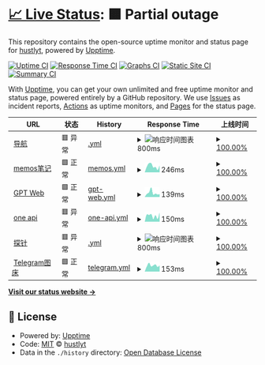 # [📈 Live Status](https://status.yjr.me): <!--live status--> **🟧 Partial outage**

This repository contains the open-source uptime monitor and status page for [hustlyt](https://status.yjr.me), powered by [Upptime](https://github.com/upptime/upptime).

[![Uptime CI](https://github.com/hustlyt/upptime/workflows/Uptime%20CI/badge.svg)](https://github.com/hustlyt/upptime/actions?query=workflow%3A%22Uptime+CI%22)
[![Response Time CI](https://github.com/hustlyt/upptime/workflows/Response%20Time%20CI/badge.svg)](https://github.com/hustlyt/upptime/actions?query=workflow%3A%22Response+Time+CI%22)
[![Graphs CI](https://github.com/hustlyt/upptime/workflows/Graphs%20CI/badge.svg)](https://github.com/hustlyt/upptime/actions?query=workflow%3A%22Graphs+CI%22)
[![Static Site CI](https://github.com/hustlyt/upptime/workflows/Static%20Site%20CI/badge.svg)](https://github.com/hustlyt/upptime/actions?query=workflow%3A%22Static+Site+CI%22)
[![Summary CI](https://github.com/hustlyt/upptime/workflows/Summary%20CI/badge.svg)](https://github.com/hustlyt/upptime/actions?query=workflow%3A%22Summary+CI%22)

With [Upptime](https://upptime.js.org), you can get your own unlimited and free uptime monitor and status page, powered entirely by a GitHub repository. We use [Issues](https://github.com/hustlyt/upptime/issues) as incident reports, [Actions](https://github.com/hustlyt/upptime/actions) as uptime monitors, and [Pages](https://status.yjr.me) for the status page.

<!--start: status pages-->
<!-- This summary is generated by Upptime (https://github.com/upptime/upptime) -->
<!-- Do not edit this manually, your changes will be overwritten -->
<!-- prettier-ignore -->
| URL | 状态 | History | Response Time | 上线时间 |
| --- | ------ | ------- | ------------- | ------ |
| <img alt="" src="https://icons.duckduckgo.com/ip3/nav.yjr.me.ico" height="13"> [导航](https://nav.yjr.me) | 🟥 异常 | [.yml](https://github.com/hustlyt/upptime/commits/HEAD/history/.yml) | <details><summary><img alt="响应时间图表" src="./graphs//response-time-week.png" height="20"> 800ms</summary><br><a href="https://status.yjr.me/history/"><img alt="Response time 1040" src="https://img.shields.io/endpoint?url=https%3A%2F%2Fraw.githubusercontent.com%2Fhustlyt%2Fupptime%2FHEAD%2Fapi%2F%2Fresponse-time.json"></a><br><a href="https://status.yjr.me/history/"><img alt="24-hour response time 805" src="https://img.shields.io/endpoint?url=https%3A%2F%2Fraw.githubusercontent.com%2Fhustlyt%2Fupptime%2FHEAD%2Fapi%2F%2Fresponse-time-day.json"></a><br><a href="https://status.yjr.me/history/"><img alt="7-day response time 800" src="https://img.shields.io/endpoint?url=https%3A%2F%2Fraw.githubusercontent.com%2Fhustlyt%2Fupptime%2FHEAD%2Fapi%2F%2Fresponse-time-week.json"></a><br><a href="https://status.yjr.me/history/"><img alt="30-day response time 1072" src="https://img.shields.io/endpoint?url=https%3A%2F%2Fraw.githubusercontent.com%2Fhustlyt%2Fupptime%2FHEAD%2Fapi%2F%2Fresponse-time-month.json"></a><br><a href="https://status.yjr.me/history/"><img alt="1-year response time 1040" src="https://img.shields.io/endpoint?url=https%3A%2F%2Fraw.githubusercontent.com%2Fhustlyt%2Fupptime%2FHEAD%2Fapi%2F%2Fresponse-time-year.json"></a></details> | <details><summary><a href="https://status.yjr.me/history/">100.00%</a></summary><a href="https://status.yjr.me/history/"><img alt="上线时间 34.71%" src="https://img.shields.io/endpoint?url=https%3A%2F%2Fraw.githubusercontent.com%2Fhustlyt%2Fupptime%2FHEAD%2Fapi%2F%2Fuptime.json"></a><br><a href="https://status.yjr.me/history/"><img alt="24-hour uptime 100.00%" src="https://img.shields.io/endpoint?url=https%3A%2F%2Fraw.githubusercontent.com%2Fhustlyt%2Fupptime%2FHEAD%2Fapi%2F%2Fuptime-day.json"></a><br><a href="https://status.yjr.me/history/"><img alt="7-day uptime 100.00%" src="https://img.shields.io/endpoint?url=https%3A%2F%2Fraw.githubusercontent.com%2Fhustlyt%2Fupptime%2FHEAD%2Fapi%2F%2Fuptime-week.json"></a><br><a href="https://status.yjr.me/history/"><img alt="30-day uptime 99.84%" src="https://img.shields.io/endpoint?url=https%3A%2F%2Fraw.githubusercontent.com%2Fhustlyt%2Fupptime%2FHEAD%2Fapi%2F%2Fuptime-month.json"></a><br><a href="https://status.yjr.me/history/"><img alt="1-year uptime 34.71%" src="https://img.shields.io/endpoint?url=https%3A%2F%2Fraw.githubusercontent.com%2Fhustlyt%2Fupptime%2FHEAD%2Fapi%2F%2Fuptime-year.json"></a></details>
| <img alt="" src="https://icons.duckduckgo.com/ip3/memos.yjr.me.ico" height="13"> [memos笔记](https://memos.yjr.me) | 🟩 正常 | [memos.yml](https://github.com/hustlyt/upptime/commits/HEAD/history/memos.yml) | <details><summary><img alt="响应时间图表" src="./graphs/memos/response-time-week.png" height="20"> 246ms</summary><br><a href="https://status.yjr.me/history/memos"><img alt="Response time 252" src="https://img.shields.io/endpoint?url=https%3A%2F%2Fraw.githubusercontent.com%2Fhustlyt%2Fupptime%2FHEAD%2Fapi%2Fmemos%2Fresponse-time.json"></a><br><a href="https://status.yjr.me/history/memos"><img alt="24-hour response time 265" src="https://img.shields.io/endpoint?url=https%3A%2F%2Fraw.githubusercontent.com%2Fhustlyt%2Fupptime%2FHEAD%2Fapi%2Fmemos%2Fresponse-time-day.json"></a><br><a href="https://status.yjr.me/history/memos"><img alt="7-day response time 246" src="https://img.shields.io/endpoint?url=https%3A%2F%2Fraw.githubusercontent.com%2Fhustlyt%2Fupptime%2FHEAD%2Fapi%2Fmemos%2Fresponse-time-week.json"></a><br><a href="https://status.yjr.me/history/memos"><img alt="30-day response time 225" src="https://img.shields.io/endpoint?url=https%3A%2F%2Fraw.githubusercontent.com%2Fhustlyt%2Fupptime%2FHEAD%2Fapi%2Fmemos%2Fresponse-time-month.json"></a><br><a href="https://status.yjr.me/history/memos"><img alt="1-year response time 252" src="https://img.shields.io/endpoint?url=https%3A%2F%2Fraw.githubusercontent.com%2Fhustlyt%2Fupptime%2FHEAD%2Fapi%2Fmemos%2Fresponse-time-year.json"></a></details> | <details><summary><a href="https://status.yjr.me/history/memos">100.00%</a></summary><a href="https://status.yjr.me/history/memos"><img alt="上线时间 95.52%" src="https://img.shields.io/endpoint?url=https%3A%2F%2Fraw.githubusercontent.com%2Fhustlyt%2Fupptime%2FHEAD%2Fapi%2Fmemos%2Fuptime.json"></a><br><a href="https://status.yjr.me/history/memos"><img alt="24-hour uptime 100.00%" src="https://img.shields.io/endpoint?url=https%3A%2F%2Fraw.githubusercontent.com%2Fhustlyt%2Fupptime%2FHEAD%2Fapi%2Fmemos%2Fuptime-day.json"></a><br><a href="https://status.yjr.me/history/memos"><img alt="7-day uptime 100.00%" src="https://img.shields.io/endpoint?url=https%3A%2F%2Fraw.githubusercontent.com%2Fhustlyt%2Fupptime%2FHEAD%2Fapi%2Fmemos%2Fuptime-week.json"></a><br><a href="https://status.yjr.me/history/memos"><img alt="30-day uptime 100.00%" src="https://img.shields.io/endpoint?url=https%3A%2F%2Fraw.githubusercontent.com%2Fhustlyt%2Fupptime%2FHEAD%2Fapi%2Fmemos%2Fuptime-month.json"></a><br><a href="https://status.yjr.me/history/memos"><img alt="1-year uptime 95.52%" src="https://img.shields.io/endpoint?url=https%3A%2F%2Fraw.githubusercontent.com%2Fhustlyt%2Fupptime%2FHEAD%2Fapi%2Fmemos%2Fuptime-year.json"></a></details>
| <img alt="" src="https://icons.duckduckgo.com/ip3/chat.yjr.me.ico" height="13"> [GPT Web](https://chat.yjr.me) | 🟩 正常 | [gpt-web.yml](https://github.com/hustlyt/upptime/commits/HEAD/history/gpt-web.yml) | <details><summary><img alt="响应时间图表" src="./graphs/gpt-web/response-time-week.png" height="20"> 139ms</summary><br><a href="https://status.yjr.me/history/gpt-web"><img alt="Response time 174" src="https://img.shields.io/endpoint?url=https%3A%2F%2Fraw.githubusercontent.com%2Fhustlyt%2Fupptime%2FHEAD%2Fapi%2Fgpt-web%2Fresponse-time.json"></a><br><a href="https://status.yjr.me/history/gpt-web"><img alt="24-hour response time 95" src="https://img.shields.io/endpoint?url=https%3A%2F%2Fraw.githubusercontent.com%2Fhustlyt%2Fupptime%2FHEAD%2Fapi%2Fgpt-web%2Fresponse-time-day.json"></a><br><a href="https://status.yjr.me/history/gpt-web"><img alt="7-day response time 139" src="https://img.shields.io/endpoint?url=https%3A%2F%2Fraw.githubusercontent.com%2Fhustlyt%2Fupptime%2FHEAD%2Fapi%2Fgpt-web%2Fresponse-time-week.json"></a><br><a href="https://status.yjr.me/history/gpt-web"><img alt="30-day response time 146" src="https://img.shields.io/endpoint?url=https%3A%2F%2Fraw.githubusercontent.com%2Fhustlyt%2Fupptime%2FHEAD%2Fapi%2Fgpt-web%2Fresponse-time-month.json"></a><br><a href="https://status.yjr.me/history/gpt-web"><img alt="1-year response time 174" src="https://img.shields.io/endpoint?url=https%3A%2F%2Fraw.githubusercontent.com%2Fhustlyt%2Fupptime%2FHEAD%2Fapi%2Fgpt-web%2Fresponse-time-year.json"></a></details> | <details><summary><a href="https://status.yjr.me/history/gpt-web">100.00%</a></summary><a href="https://status.yjr.me/history/gpt-web"><img alt="上线时间 94.30%" src="https://img.shields.io/endpoint?url=https%3A%2F%2Fraw.githubusercontent.com%2Fhustlyt%2Fupptime%2FHEAD%2Fapi%2Fgpt-web%2Fuptime.json"></a><br><a href="https://status.yjr.me/history/gpt-web"><img alt="24-hour uptime 100.00%" src="https://img.shields.io/endpoint?url=https%3A%2F%2Fraw.githubusercontent.com%2Fhustlyt%2Fupptime%2FHEAD%2Fapi%2Fgpt-web%2Fuptime-day.json"></a><br><a href="https://status.yjr.me/history/gpt-web"><img alt="7-day uptime 100.00%" src="https://img.shields.io/endpoint?url=https%3A%2F%2Fraw.githubusercontent.com%2Fhustlyt%2Fupptime%2FHEAD%2Fapi%2Fgpt-web%2Fuptime-week.json"></a><br><a href="https://status.yjr.me/history/gpt-web"><img alt="30-day uptime 100.00%" src="https://img.shields.io/endpoint?url=https%3A%2F%2Fraw.githubusercontent.com%2Fhustlyt%2Fupptime%2FHEAD%2Fapi%2Fgpt-web%2Fuptime-month.json"></a><br><a href="https://status.yjr.me/history/gpt-web"><img alt="1-year uptime 94.30%" src="https://img.shields.io/endpoint?url=https%3A%2F%2Fraw.githubusercontent.com%2Fhustlyt%2Fupptime%2FHEAD%2Fapi%2Fgpt-web%2Fuptime-year.json"></a></details>
| <img alt="" src="https://icons.duckduckgo.com/ip3/one.yjr.me.ico" height="13"> [one api](https://one.yjr.me) | 🟥 异常 | [one-api.yml](https://github.com/hustlyt/upptime/commits/HEAD/history/one-api.yml) | <details><summary><img alt="响应时间图表" src="./graphs/one-api/response-time-week.png" height="20"> 150ms</summary><br><a href="https://status.yjr.me/history/one-api"><img alt="Response time 899" src="https://img.shields.io/endpoint?url=https%3A%2F%2Fraw.githubusercontent.com%2Fhustlyt%2Fupptime%2FHEAD%2Fapi%2Fone-api%2Fresponse-time.json"></a><br><a href="https://status.yjr.me/history/one-api"><img alt="24-hour response time 224" src="https://img.shields.io/endpoint?url=https%3A%2F%2Fraw.githubusercontent.com%2Fhustlyt%2Fupptime%2FHEAD%2Fapi%2Fone-api%2Fresponse-time-day.json"></a><br><a href="https://status.yjr.me/history/one-api"><img alt="7-day response time 150" src="https://img.shields.io/endpoint?url=https%3A%2F%2Fraw.githubusercontent.com%2Fhustlyt%2Fupptime%2FHEAD%2Fapi%2Fone-api%2Fresponse-time-week.json"></a><br><a href="https://status.yjr.me/history/one-api"><img alt="30-day response time 1934" src="https://img.shields.io/endpoint?url=https%3A%2F%2Fraw.githubusercontent.com%2Fhustlyt%2Fupptime%2FHEAD%2Fapi%2Fone-api%2Fresponse-time-month.json"></a><br><a href="https://status.yjr.me/history/one-api"><img alt="1-year response time 899" src="https://img.shields.io/endpoint?url=https%3A%2F%2Fraw.githubusercontent.com%2Fhustlyt%2Fupptime%2FHEAD%2Fapi%2Fone-api%2Fresponse-time-year.json"></a></details> | <details><summary><a href="https://status.yjr.me/history/one-api">100.00%</a></summary><a href="https://status.yjr.me/history/one-api"><img alt="上线时间 44.89%" src="https://img.shields.io/endpoint?url=https%3A%2F%2Fraw.githubusercontent.com%2Fhustlyt%2Fupptime%2FHEAD%2Fapi%2Fone-api%2Fuptime.json"></a><br><a href="https://status.yjr.me/history/one-api"><img alt="24-hour uptime 100.00%" src="https://img.shields.io/endpoint?url=https%3A%2F%2Fraw.githubusercontent.com%2Fhustlyt%2Fupptime%2FHEAD%2Fapi%2Fone-api%2Fuptime-day.json"></a><br><a href="https://status.yjr.me/history/one-api"><img alt="7-day uptime 100.00%" src="https://img.shields.io/endpoint?url=https%3A%2F%2Fraw.githubusercontent.com%2Fhustlyt%2Fupptime%2FHEAD%2Fapi%2Fone-api%2Fuptime-week.json"></a><br><a href="https://status.yjr.me/history/one-api"><img alt="30-day uptime 99.84%" src="https://img.shields.io/endpoint?url=https%3A%2F%2Fraw.githubusercontent.com%2Fhustlyt%2Fupptime%2FHEAD%2Fapi%2Fone-api%2Fuptime-month.json"></a><br><a href="https://status.yjr.me/history/one-api"><img alt="1-year uptime 44.89%" src="https://img.shields.io/endpoint?url=https%3A%2F%2Fraw.githubusercontent.com%2Fhustlyt%2Fupptime%2FHEAD%2Fapi%2Fone-api%2Fuptime-year.json"></a></details>
| <img alt="" src="https://icons.duckduckgo.com/ip3/nezha.yjr.me.ico" height="13"> [探针](https://nezha.yjr.me) | 🟥 异常 | [.yml](https://github.com/hustlyt/upptime/commits/HEAD/history/.yml) | <details><summary><img alt="响应时间图表" src="./graphs//response-time-week.png" height="20"> 800ms</summary><br><a href="https://status.yjr.me/history/"><img alt="Response time 1040" src="https://img.shields.io/endpoint?url=https%3A%2F%2Fraw.githubusercontent.com%2Fhustlyt%2Fupptime%2FHEAD%2Fapi%2F%2Fresponse-time.json"></a><br><a href="https://status.yjr.me/history/"><img alt="24-hour response time 805" src="https://img.shields.io/endpoint?url=https%3A%2F%2Fraw.githubusercontent.com%2Fhustlyt%2Fupptime%2FHEAD%2Fapi%2F%2Fresponse-time-day.json"></a><br><a href="https://status.yjr.me/history/"><img alt="7-day response time 800" src="https://img.shields.io/endpoint?url=https%3A%2F%2Fraw.githubusercontent.com%2Fhustlyt%2Fupptime%2FHEAD%2Fapi%2F%2Fresponse-time-week.json"></a><br><a href="https://status.yjr.me/history/"><img alt="30-day response time 1072" src="https://img.shields.io/endpoint?url=https%3A%2F%2Fraw.githubusercontent.com%2Fhustlyt%2Fupptime%2FHEAD%2Fapi%2F%2Fresponse-time-month.json"></a><br><a href="https://status.yjr.me/history/"><img alt="1-year response time 1040" src="https://img.shields.io/endpoint?url=https%3A%2F%2Fraw.githubusercontent.com%2Fhustlyt%2Fupptime%2FHEAD%2Fapi%2F%2Fresponse-time-year.json"></a></details> | <details><summary><a href="https://status.yjr.me/history/">100.00%</a></summary><a href="https://status.yjr.me/history/"><img alt="上线时间 34.71%" src="https://img.shields.io/endpoint?url=https%3A%2F%2Fraw.githubusercontent.com%2Fhustlyt%2Fupptime%2FHEAD%2Fapi%2F%2Fuptime.json"></a><br><a href="https://status.yjr.me/history/"><img alt="24-hour uptime 100.00%" src="https://img.shields.io/endpoint?url=https%3A%2F%2Fraw.githubusercontent.com%2Fhustlyt%2Fupptime%2FHEAD%2Fapi%2F%2Fuptime-day.json"></a><br><a href="https://status.yjr.me/history/"><img alt="7-day uptime 100.00%" src="https://img.shields.io/endpoint?url=https%3A%2F%2Fraw.githubusercontent.com%2Fhustlyt%2Fupptime%2FHEAD%2Fapi%2F%2Fuptime-week.json"></a><br><a href="https://status.yjr.me/history/"><img alt="30-day uptime 99.84%" src="https://img.shields.io/endpoint?url=https%3A%2F%2Fraw.githubusercontent.com%2Fhustlyt%2Fupptime%2FHEAD%2Fapi%2F%2Fuptime-month.json"></a><br><a href="https://status.yjr.me/history/"><img alt="1-year uptime 34.71%" src="https://img.shields.io/endpoint?url=https%3A%2F%2Fraw.githubusercontent.com%2Fhustlyt%2Fupptime%2FHEAD%2Fapi%2F%2Fuptime-year.json"></a></details>
| <img alt="" src="https://icons.duckduckgo.com/ip3/img.130712.xyz.ico" height="13"> [Telegram图床](https://img.130712.xyz) | 🟩 正常 | [telegram.yml](https://github.com/hustlyt/upptime/commits/HEAD/history/telegram.yml) | <details><summary><img alt="响应时间图表" src="./graphs/telegram/response-time-week.png" height="20"> 153ms</summary><br><a href="https://status.yjr.me/history/telegram"><img alt="Response time 169" src="https://img.shields.io/endpoint?url=https%3A%2F%2Fraw.githubusercontent.com%2Fhustlyt%2Fupptime%2FHEAD%2Fapi%2Ftelegram%2Fresponse-time.json"></a><br><a href="https://status.yjr.me/history/telegram"><img alt="24-hour response time 150" src="https://img.shields.io/endpoint?url=https%3A%2F%2Fraw.githubusercontent.com%2Fhustlyt%2Fupptime%2FHEAD%2Fapi%2Ftelegram%2Fresponse-time-day.json"></a><br><a href="https://status.yjr.me/history/telegram"><img alt="7-day response time 153" src="https://img.shields.io/endpoint?url=https%3A%2F%2Fraw.githubusercontent.com%2Fhustlyt%2Fupptime%2FHEAD%2Fapi%2Ftelegram%2Fresponse-time-week.json"></a><br><a href="https://status.yjr.me/history/telegram"><img alt="30-day response time 166" src="https://img.shields.io/endpoint?url=https%3A%2F%2Fraw.githubusercontent.com%2Fhustlyt%2Fupptime%2FHEAD%2Fapi%2Ftelegram%2Fresponse-time-month.json"></a><br><a href="https://status.yjr.me/history/telegram"><img alt="1-year response time 169" src="https://img.shields.io/endpoint?url=https%3A%2F%2Fraw.githubusercontent.com%2Fhustlyt%2Fupptime%2FHEAD%2Fapi%2Ftelegram%2Fresponse-time-year.json"></a></details> | <details><summary><a href="https://status.yjr.me/history/telegram">100.00%</a></summary><a href="https://status.yjr.me/history/telegram"><img alt="上线时间 100.00%" src="https://img.shields.io/endpoint?url=https%3A%2F%2Fraw.githubusercontent.com%2Fhustlyt%2Fupptime%2FHEAD%2Fapi%2Ftelegram%2Fuptime.json"></a><br><a href="https://status.yjr.me/history/telegram"><img alt="24-hour uptime 100.00%" src="https://img.shields.io/endpoint?url=https%3A%2F%2Fraw.githubusercontent.com%2Fhustlyt%2Fupptime%2FHEAD%2Fapi%2Ftelegram%2Fuptime-day.json"></a><br><a href="https://status.yjr.me/history/telegram"><img alt="7-day uptime 100.00%" src="https://img.shields.io/endpoint?url=https%3A%2F%2Fraw.githubusercontent.com%2Fhustlyt%2Fupptime%2FHEAD%2Fapi%2Ftelegram%2Fuptime-week.json"></a><br><a href="https://status.yjr.me/history/telegram"><img alt="30-day uptime 100.00%" src="https://img.shields.io/endpoint?url=https%3A%2F%2Fraw.githubusercontent.com%2Fhustlyt%2Fupptime%2FHEAD%2Fapi%2Ftelegram%2Fuptime-month.json"></a><br><a href="https://status.yjr.me/history/telegram"><img alt="1-year uptime 100.00%" src="https://img.shields.io/endpoint?url=https%3A%2F%2Fraw.githubusercontent.com%2Fhustlyt%2Fupptime%2FHEAD%2Fapi%2Ftelegram%2Fuptime-year.json"></a></details>

<!--end: status pages-->

[**Visit our status website →**](https://status.yjr.me)

## 📄 License

- Powered by: [Upptime](https://github.com/upptime/upptime)
- Code: [MIT](./LICENSE) © [hustlyt](https://status.yjr.me)
- Data in the `./history` directory: [Open Database License](https://opendatacommons.org/licenses/odbl/1-0/)
